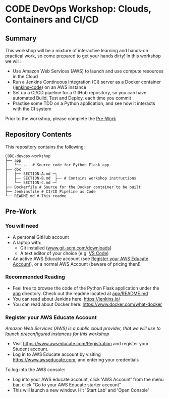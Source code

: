 # CODE DevOps Workshop: Clouds, Containers and CI/CD

## Summary

This workshop will be a mixture of interactive learning and hands-on practical work, so come prepared to get your hands dirty! In this workshop we will:

- Use Amazon Web Services (AWS) to launch and use compute resources in the Cloud
- Run a Jenkins Continuous Integration (CI) server as a Docker container ([jenkins-code](https://github.com/mrmaxsteel/jenkins-code)) on an AWS instance
- Set up a CI/CD pipeline for a GitHub repository, so you can have automated Build, Test and Deploy, each time you commit
- Practise some TDD on a Python application, and see how it interacts with the CI system

Prior to the workshop, please complete the [Pre-Work](#pre-work)

## Repository Contents

This repository contains the following:

```
CODE-devops-workshop
├── app
│   └── ... # Source code for Python Flask app
├── doc
│   ├── SECTION-A.md ─┐
│   ├── SECTION-B.md  ├── # Contains workshop instructions
│   └── SECTION-C.md ─┘
├── Dockerfile # Source for the Docker container to be built
├── Jenkinsfile # CI/CD Pipeline as Code
└── README.md # This readme
```

## Pre-Work

### You will need

- A personal GitHub account
- A laptop with:
  - Git installed (www.git-scm.com/downloads)
  - A text editor of your choice (e.g. [VS Code](https://code.visualstudio.com/))
- An active AWS Educate account (see [Register your AWS Educate Account](#register-your-aws-educate-account)), or a normal AWS Account (beware of pricing then!)

### Recommended Reading

- Feel free to browse the code of the Python Flask application under the [app](app) directory. Check out the readme located at [app/README.md](app/README.md)
- You can read about Jenkins here: https://jenkins.io/
- You can read about Docker here: https://www.docker.com/what-docker

### Register your AWS Educate Account

_Amazon Web Services (AWS) is a public cloud provider, that we will use to launch preconfigured instances for this workshop_

- Visit https://www.awseducate.com/Registration and register your Student account.
- Log in to AWS Educate account by visiting https://www.awseducate.com, and entering your credentials

To log into the AWS console:

- Log into your AWS educate account, click 'AWS Account' from the menu bar, click "Go to your AWS Educate starter account"
- This will launch a new window. Hit 'Start Lab' and 'Open Console'
